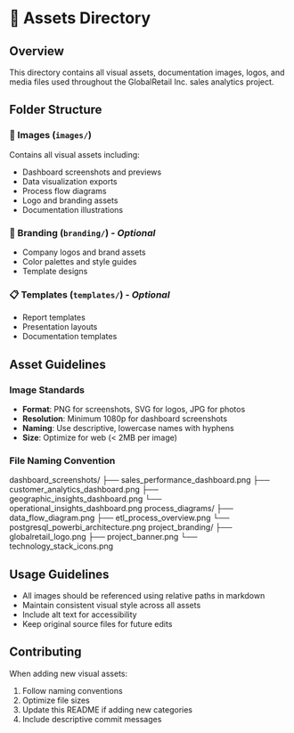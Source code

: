 # 🎨 Assets Directory

## Overview
This directory contains all visual assets, documentation images, logos, and media files used throughout the GlobalRetail Inc. sales analytics project.

## Folder Structure

### 📸 Images (`images/`)
Contains all visual assets including:
- Dashboard screenshots and previews
- Data visualization exports
- Process flow diagrams
- Logo and branding assets
- Documentation illustrations

### 🏢 Branding (`branding/`) - *Optional*
- Company logos and brand assets
- Color palettes and style guides
- Template designs

### 📋 Templates (`templates/`) - *Optional*
- Report templates
- Presentation layouts
- Documentation templates

## Asset Guidelines

### Image Standards
- **Format**: PNG for screenshots, SVG for logos, JPG for photos
- **Resolution**: Minimum 1080p for dashboard screenshots
- **Naming**: Use descriptive, lowercase names with hyphens
- **Size**: Optimize for web (< 2MB per image)

### File Naming Convention
dashboard_screenshots/
├── sales_performance_dashboard.png
├── customer_analytics_dashboard.png
├── geographic_insights_dashboard.png
└── operational_insights_dashboard.png
process_diagrams/
├── data_flow_diagram.png
├── etl_process_overview.png
└── postgresql_powerbi_architecture.png
project_branding/
├── globalretail_logo.png
├── project_banner.png
└── technology_stack_icons.png

## Usage Guidelines
- All images should be referenced using relative paths in markdown
- Maintain consistent visual style across all assets
- Include alt text for accessibility
- Keep original source files for future edits

## Contributing
When adding new visual assets:
1. Follow naming conventions
2. Optimize file sizes
3. Update this README if adding new categories
4. Include descriptive commit messages
